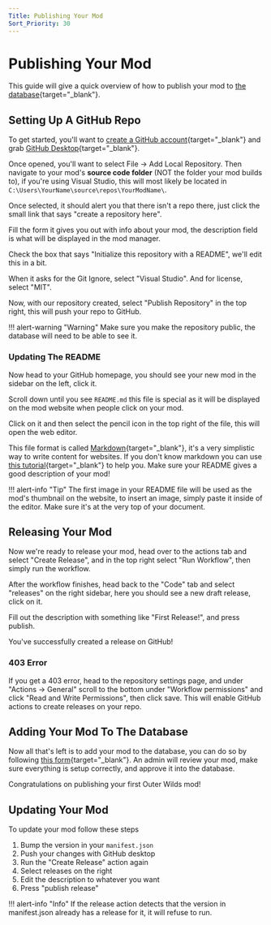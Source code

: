 ```yaml
---
Title: Publishing Your Mod
Sort_Priority: 30
---
```


# Publishing Your Mod

This guide will give a quick overview of how to publish your mod to [the database](https://github.com/ow-mods/ow-mod-db){target="_blank"}.

## Setting Up A GitHub Repo

To get started, you'll want to [create a GitHub account](https://github.com/signup){target="_blank"} and grab [GitHub Desktop](https://desktop.github.com/){target="_blank"}.

Once opened, you'll want to select File -> Add Local Repository.  Then navigate to your mod's **source code folder** (NOT the folder your mod builds to), if you're using Visual Studio, this will most likely be located in `C:\Users\YourName\source\repos\YourModName\`.

Once selected, it should alert you that there isn't a repo there, just click the small link that says "create a repository here".

Fill the form it gives you out with info about your mod, the description field is what will be displayed in the mod manager.  

Check the box that says "Initialize this repository with a README", we'll edit this in a bit.

When it asks for the Git Ignore, select "Visual Studio". And for license, select "MIT".

Now, with our repository created, select "Publish Repository" in the top right, this will push your repo to GitHub.

!!! alert-warning "Warning"
    Make sure you make the repository public, the database will need to be able to see it.

### Updating The README

Now head to your GitHub homepage, you should see your new mod in the sidebar on the left, click it.  

Scroll down until you see `README.md` this file is special as it will be displayed on the mod website when people click on your mod.  

Click on it and then select the pencil icon in the top right of the file, this will open the web editor.  

This file format is called [Markdown](https://www.markdownguide.org/){target="_blank"}, it's a very simplistic way to write content for websites. If you don't know markdown you can use [this tutorial](https://www.markdowntutorial.com/){target="_blank"} to help you. Make sure your README gives a good description of your mod!

!!! alert-info "Tip"
    The first image in your README file will be used as the mod's thumbnail on the website, to insert an image, simply paste it inside of the editor. Make sure it's at the very top of your document.

## Releasing Your Mod

Now we're ready to release your mod, head over to the actions tab and select "Create Release", and in the top right select "Run Workflow", then simply run the workflow.  

After the workflow finishes, head back to the "Code" tab and select "releases" on the right sidebar, here you should see a new draft release, click on it.

Fill out the description with something like "First Release!", and press publish.  

You've successfully created a release on GitHub!

### 403 Error

If you get a 403 error, head to the repository settings page, and under "Actions -> General" scroll to the bottom under "Workflow permissions" and click "Read and Write Permissions", then click save. This will enable GitHub actions to create releases on your repo.

## Adding Your Mod To The Database

Now all that's left is to add your mod to the database, you can do so by following [this form](https://github.com/ow-mods/ow-mod-db/issues/new?assignees=&labels=add-mod&template=add-mod.yml&title=%5BYour+mod+name+here%5D){target="_blank"}. An admin will review your mod, make sure everything is setup correctly, and approve it into the database.  

Congratulations on publishing your first Outer Wilds mod!

## Updating Your Mod

To update your mod follow these steps

1. Bump the version in your `manifest.json`
2. Push your changes with GitHub desktop
3. Run the "Create Release" action again
4. Select releases on the right
5. Edit the description to whatever you want
6. Press "publish release"

!!! alert-info "Info"
    If the release action detects that the version in manifest.json already has a release for it, it will refuse to run.
